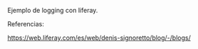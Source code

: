 Ejemplo de logging con liferay. 

Referencias:

<a href="https://web.liferay.com/es/web/denis-signoretto/blog/-/blogs/">https://web.liferay.com/es/web/denis-signoretto/blog/-/blogs/</a>
